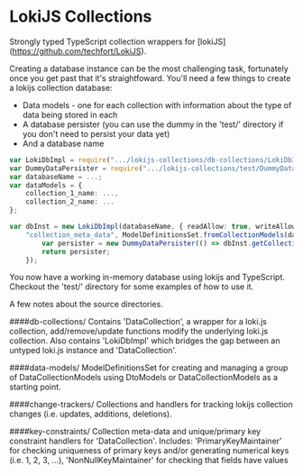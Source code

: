 LokiJS Collections
==============

Strongly typed TypeScript collection wrappers for [lokiJS] (https://github.com/techfort/LokiJS). 

Creating a database instance can be the most challenging task, fortunately once you get past that it's straightfoward. 
You'll need a few things to create a lokijs collection database:
* Data models - one for each collection with information about the type of data being stored in each
* A database persister (you can use the dummy in the 'test/' directory if you don't need to persist your data yet)
* And a database name

```ts
var LokiDbImpl = require(".../lokijs-collections/db-collections/LokiDbImpl");
var DummyDataPersister = require(".../lokijs-collections/test/DummyDataPersister");
var databaseName = ...;
var dataModels = {
    collection_1_name: ...,
	collection_2_name: ...
};

var dbInst = new LokiDbImpl(databaseName, { readAllow: true, writeAllow: true }, { compressLocalStores: false }, "for-in-if",
    "collection_meta_data", ModelDefinitionsSet.fromCollectionModels(dataModels, null/*defaultDataTypes*/), function createPersister(dbInst) {
        var persister = new DummyDataPersister(() => dbInst.getCollections(), LokiDbImpl.cloneForInIf, null);
        return persister;
    });
```

You now have a working in-memory database using lokijs and TypeScript. 
Checkout the 'test/' directory for some examples of how to use it.


A few notes about the source directories.

####db-collections/
Contains 'DataCollection', a wrapper for a loki.js collection, add/remove/update functions modify the underlying loki.js collection. 
Also contains 'LokiDbImpl' which bridges the gap between an untyped loki.js instance and 'DataCollection'. 

####data-models/
ModelDefinitionsSet for creating and managing a group of DataCollectionModels using DtoModels or DataCollectionModels as a starting point.

####change-trackers/
Collections and handlers for tracking lokijs collection changes (i.e. updates, additions, deletions). 

####key-constraints/
Collection meta-data and unique/primary key constraint handlers for 'DataCollection'. 
Includes:
'PrimaryKeyMaintainer' for checking uniqueness of primary keys and/or generating numerical keys (i.e. 1, 2, 3, ...), 
'NonNullKeyMaintainer' for checking that fields have values
